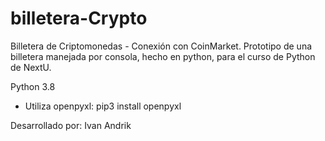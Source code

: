 # billetera-Crypto

Billetera de Criptomonedas - Conexión con CoinMarket.
Prototipo de una billetera manejada por consola, hecho en python, para el curso de Python de NextU.

Python 3.8

- Utiliza openpyxl: pip3 install openpyxl

Desarrollado por: Ivan Andrik
